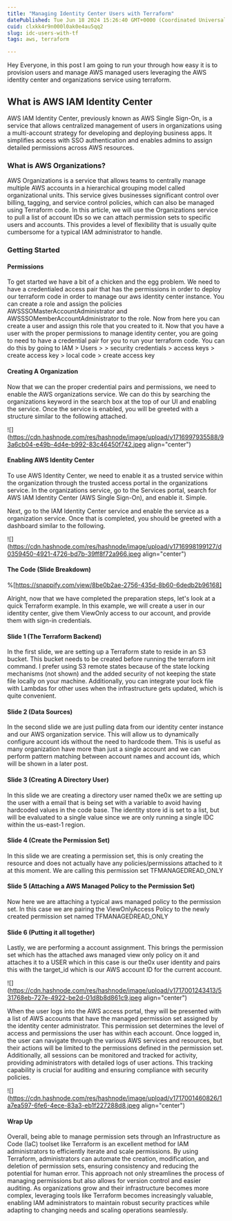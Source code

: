 ```yaml
---
title: "Managing Identity Center Users with Terraform"
datePublished: Tue Jun 18 2024 15:26:40 GMT+0000 (Coordinated Universal Time)
cuid: clxkk4r9n000l0ak0e4au5qq2
slug: idc-users-with-tf
tags: aws, terraform

---
```



Hey Everyone, in this post I am going to run your through how easy it is to provision users and manage AWS managed users leveraging the AWS identity center and organizations service using terraform.

## What is AWS IAM Identity Center

AWS IAM Identity Center, previously known as AWS Single Sign-On, is a service that allows centralized management of users in organizations using a multi-account strategy for developing and deploying business apps. It simplifies access with SSO authentication and enables admins to assign detailed permissions across AWS resources.

### What is AWS Organizations?

AWS Organizations is a service that allows teams to centrally manage multiple AWS accounts in a hierarchical grouping model called organizational units. This service gives businesses significant control over billing, tagging, and service control policies, which can also be managed using Terraform code. In this article, we will use the Organizations service to pull a list of account IDs so we can attach permission sets to specific users and accounts. This provides a level of flexibility that is usually quite cumbersome for a typical IAM administrator to handle.

### Getting Started

#### Permissions

To get started we have a bit of a chicken and the egg problem. We need to have a credentialed access pair that has the permissions in order to deploy our terraform code in order to manage our aws identity center instance. You can create a role and assign the policies AWSSSOMasterAccountAdministrator and AWSSSOMemberAccountAdministrator to the role. Now from here you can create a user and assign this role that you created to it. Now that you have a user with the proper permissions to manage identity center, you are going to need to have a credential pair for you to run your terraform code. You can do this by going to IAM > Users > <your user> > security credentials > access keys > create access key > local code > create access key

#### Creating A Organization

Now that we can the proper credential pairs and permissions, we need to enable the AWS organizations service. We can do this by searching the organizations keyword in the search box at the top of our UI and enabling the service. Once the service is enabled, you will be greeted with a structure similar to the following attached.

![](https://cdn.hashnode.com/res/hashnode/image/upload/v1716997935588/93a6cb04-e49b-4d4e-b992-83c46450f742.jpeg align="center")

#### Enabling AWS Identity Center

To use AWS Identity Center, we need to enable it as a trusted service within the organization through the trusted access portal in the organizations service. In the organizations service, go to the Services portal, search for AWS IAM Identity Center (AWS Single Sign-On), and enable it. Simple.

Next, go to the IAM Identity Center service and enable the service as a organization service. Once that is completed, you should be greeted with a dashboard similar to the following.

![](https://cdn.hashnode.com/res/hashnode/image/upload/v1716998199127/d0359450-4921-4726-bd7b-39ff8f72a966.jpeg align="center")

#### The Code (Slide Breakdown)

%[https://snappify.com/view/8be0b2ae-2756-435d-8b60-6dedb2b96168] 

Alright, now that we have completed the preparation steps, let's look at a quick Terraform example. In this example, we will create a user in our identity center, give them ViewOnly access to our account, and provide them with sign-in credentials.

#### Slide 1 (The Terraform Backend)

In the first slide, we are setting up a Terraform state to reside in an S3 bucket. This bucket needs to be created before running the terraform init command. I prefer using S3 remote states because of the state locking mechanisms (not shown) and the added security of not keeping the state file locally on your machine. Additionally, you can integrate your lock file with Lambdas for other uses when the infrastructure gets updated, which is quite convenient.

#### Slide 2 (Data Sources)

In the second slide we are just pulling data from our identity center instance and our AWS organization service. This will allow us to dynamically configure account ids without the need to hardcode them. This is useful as many organization have more than just a single account and we can perform pattern matching between account names and account ids, which will be shown in a later post.

#### Slide 3 (Creating A Directory User)

In this slide we are creating a directory user named the0x we are setting up the user with a email that is being set with a variable to avoid having hardcoded values in the code base. The identity store id is set to a list, but will be evaluated to a single value since we are only running a single IDC within the us-east-1 region.

#### Slide 4 (Create the Permission Set)

In this slide we are creating a permission set, this is only creating the resource and does not actually have any policies/permissions attached to it at this moment. We are calling this permission set TFMANAGEDREAD_ONLY

#### Slide 5 (Attaching a AWS Managed Policy to the Permission Set)

Now here we are attaching a typical aws managed policy to the permission set. In this case we are pairing the ViewOnlyAccess Policy to the newly created permission set named TFMANAGEDREAD_ONLY

#### Slide 6 (Putting it all together)

Lastly, we are performing a account assignment. This brings the permission set which has the attached aws managed view only policy on it and attaches it to a USER which in this case is our the0x user identity and pairs this with the target\_id which is our AWS account ID for the current account.

![](https://cdn.hashnode.com/res/hashnode/image/upload/v1717001243413/531768eb-727e-4922-be2d-01d8b8d861c9.jpeg align="center")

When the user logs into the AWS access portal, they will be presented with a list of AWS accounts that have the managed permission set assigned by the identity center administrator. This permission set determines the level of access and permissions the user has within each account. Once logged in, the user can navigate through the various AWS services and resources, but their actions will be limited to the permissions defined in the permission set. Additionally, all sessions can be monitored and tracked for activity, providing administrators with detailed logs of user actions. This tracking capability is crucial for auditing and ensuring compliance with security policies.

![](https://cdn.hashnode.com/res/hashnode/image/upload/v1717001460826/1a7ea597-6fe6-4ece-83a3-eb1f227288d8.jpeg align="center")

#### Wrap Up

Overall, being able to manage permission sets through an Infrastructure as Code (IaC) toolset like Terraform is an excellent method for IAM administrators to efficiently iterate and scale permissions. By using Terraform, administrators can automate the creation, modification, and deletion of permission sets, ensuring consistency and reducing the potential for human error. This approach not only streamlines the process of managing permissions but also allows for version control and easier auditing. As organizations grow and their infrastructure becomes more complex, leveraging tools like Terraform becomes increasingly valuable, enabling IAM administrators to maintain robust security practices while adapting to changing needs and scaling operations seamlessly.
